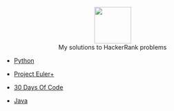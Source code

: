 <p align="center">
    <a href="https://www.hackerrank.com/aesavas">
        <img height=85 src="https://d3keuzeb2crhkn.cloudfront.net/hackerrank/assets/styleguide/logo_wordmark-f5c5eb61ab0a154c3ed9eda24d0b9e31.svg">
    </a>
    <br>My solutions to HackerRank problems
</p>

* [Python](./Python/)

* [Project Euler+](./Project%20Euler%2B)

* [30 Days Of Code](./30%20Days%20of%20Code)

* [Java](./Java)
